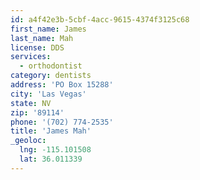 ```yaml
---
id: a4f42e3b-5cbf-4acc-9615-4374f3125c68
first_name: James
last_name: Mah
license: DDS
services:
  - orthodontist
category: dentists
address: 'PO Box 15288'
city: 'Las Vegas'
state: NV
zip: '89114'
phone: '(702) 774-2535'
title: 'James Mah'
_geoloc:
  lng: -115.101508
  lat: 36.011339
---
```

